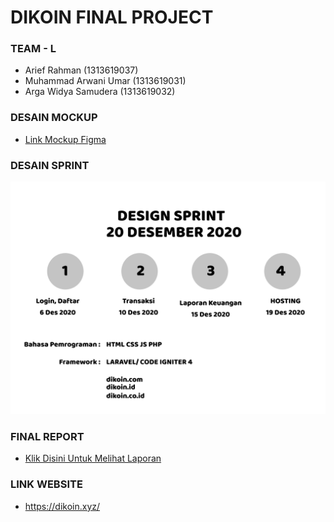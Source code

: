 # DIKOIN FINAL PROJECT
### TEAM - L
- 	Arief Rahman (1313619037)
- 	Muhammad Arwani Umar (1313619031)
- 	Arga Widya Samudera (1313619032)

### DESAIN MOCKUP

- <a href = "https://www.figma.com/file/jJeMZhn23y2agIfzC8GHaB/Dikoin-Mockup?node-id=0%3A1">Link Mockup Figma </a>

### DESAIN SPRINT
![desainsprint](desainsprint.png)

### FINAL REPORT
- <a href = "Laporan-IMK (final revision).pdf">Klik Disini Untuk Melihat Laporan</a>

### LINK WEBSITE
- https://dikoin.xyz/
